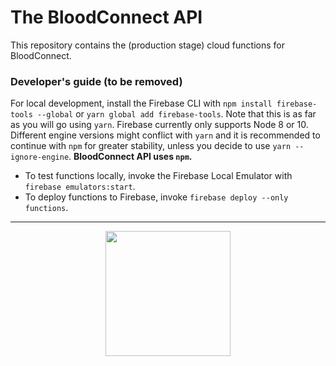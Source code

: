 # The BloodConnect API
This repository contains the (production stage) cloud functions for BloodConnect.

### Developer's guide (to be removed)
For local development, install the Firebase CLI with `npm install firebase-tools --global` or `yarn global add firebase-tools`.
Note that this is as far as you will go using `yarn`. Firebase currently only supports Node 8 or 10. Different engine versions
might conflict with `yarn` and it is recommended to continue with `npm` for greater stability, unless you decide to use
`yarn --ignore-engine`. **BloodConnect API uses `npm`.**

* To test functions locally, invoke the Firebase Local Emulator with `firebase emulators:start`.
* To deploy functions to Firebase, invoke `firebase deploy --only functions`.

<div align='center'>
    <hr>
    <img src="https://firebase.google.com/downloads/brand-guidelines/SVG/logo-built_black.svg" width="200rem" />
</div>
